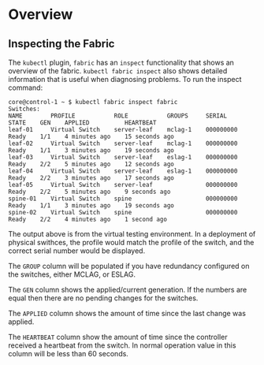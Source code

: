 # Overview

## Inspecting the Fabric

The `kubectl` plugin, `fabric` has an `inspect` functionality that shows an
overview of the fabric. `kubectl fabric inspect` also shows detailed
information that is useful when diagnosing problems. To run the inspect
command:

```console
core@control-1 ~ $ kubectl fabric inspect fabric
Switches:
NAME        PROFILE           ROLE           GROUPS     SERIAL       STATE    GEN    APPLIED          HEARTBEAT
leaf-01     Virtual Switch    server-leaf    mclag-1    000000000    Ready    1/1    4 minutes ago    15 seconds ago
leaf-02     Virtual Switch    server-leaf    mclag-1    000000000    Ready    1/1    3 minutes ago    19 seconds ago
leaf-03     Virtual Switch    server-leaf    eslag-1    000000000    Ready    2/2    5 minutes ago    12 seconds ago
leaf-04     Virtual Switch    server-leaf    eslag-1    000000000    Ready    2/2    3 minutes ago    17 seconds ago
leaf-05     Virtual Switch    server-leaf               000000000    Ready    2/2    5 minutes ago    9 seconds ago
spine-01    Virtual Switch    spine                     000000000    Ready    1/1    3 minutes ago    19 seconds ago
spine-02    Virtual Switch    spine                     000000000    Ready    2/2    4 minutes ago    1 second ago
```

The output above is from the virtual testing environment. In a deployment of physical
swithces, the profile would match the profile of the switch, and the correct
serial number would be displayed.

The `GROUP` column will be populated if you have redundancy configured on the
switches, either MCLAG, or ESLAG.

The `GEN` column shows the applied/current generation. If the numbers are equal
then there are no pending changes for the switches.

The `APPLIED` column shows the amount of time since the last change was applied.

The `HEARTBEAT` column show the amount of time since the controller received a
heartbeat from the switch. In normal operation value in this column will be less
than 60 seconds.
